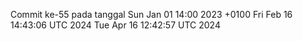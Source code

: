 Commit ke-55 pada tanggal Sun Jan 01 14:00 2023 +0100
Fri Feb 16 14:43:06 UTC 2024
Tue Apr 16 12:42:57 UTC 2024
